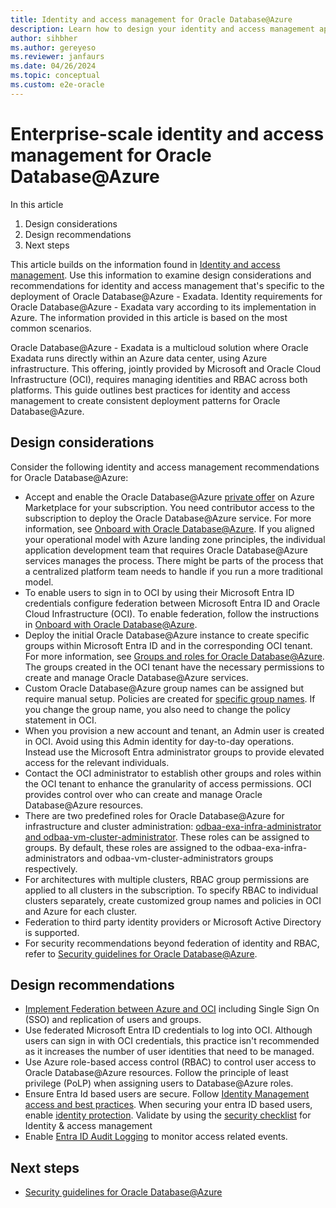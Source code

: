 ```yaml
---
title: Identity and access management for Oracle Database@Azure
description: Learn how to design your identity and access management approach for Oracle Database@Azure.
author: sihbher
ms.author: gereyeso
ms.reviewer: janfaurs
ms.date: 04/26/2024
ms.topic: conceptual
ms.custom: e2e-oracle
---
```


# Enterprise-scale identity and access management for Oracle Database@Azure

In this article
1.	Design considerations
2.	Design recommendations
3.	Next steps

This article builds on the information found in [Identity and access management](/azure/cloud-adoption-framework/ready/landing-zone/design-area/identity-access). Use this information to examine design considerations and recommendations for identity and access management that's specific to the deployment of Oracle Database@Azure - Exadata. Identity requirements for Oracle Database@Azure - Exadata vary according to its implementation in Azure. The information provided in this article is based on the most common scenarios. 

Oracle Database@Azure - Exadata is a multicloud solution where Oracle Exadata runs directly within an Azure data center, using Azure infrastructure. This offering, jointly provided by Microsoft and Oracle Cloud Infrastructure (OCI), requires managing identities and RBAC across both platforms. This guide outlines best practices for identity and access management to create consistent deployment patterns for Oracle Database@Azure. 


## Design considerations

Consider the following identity and access management recommendations for Oracle Database@Azure:

- Accept and enable the Oracle Database@Azure [private offer](/marketplace/private-offers-overview) on Azure Marketplace for your subscription. You need contributor access to the subscription to deploy the Oracle Database@Azure service. For more information, see [Onboard with Oracle Database@Azure](/azure/oracle/oracle-db/onboard-oracle-database). If you aligned your operational model with Azure landing zone principles, the individual application development team that requires Oracle Database@Azure services manages the process. There might be parts of the process that a centralized platform team needs to handle if you run a more traditional model.
- To enable users to sign in to OCI by using their Microsoft Entra ID credentials configure federation between Microsoft Entra ID and Oracle Cloud Infrastructure (OCI). To enable federation, follow the instructions in [Onboard with Oracle Database@Azure](/azure/oracle/oracle-db/onboard-oracle-database#step-3-optional-create-identity-federation-using-azures-identity-service).
- Deploy the initial Oracle Database@Azure instance to create specific groups within Microsoft Entra ID and in the corresponding OCI tenant. For more information, see [Groups and roles for Oracle Database@Azure](/azure/oracle/oracle-db/oracle-database-groups-roles). The groups created in the OCI tenant have the necessary permissions to create and manage Oracle Database@Azure services.
- Custom Oracle Database@Azure group names can be assigned but require manual setup. Policies are created for [specific group names](/azure/oracle/oracle-db/oracle-database-groups-roles). If you change the group name, you also need to change the policy statement in OCI.
- When you provision a new account and tenant, an Admin user is created in OCI. Avoid using this Admin identity for day-to-day operations. Instead use the Microsoft Entra administrator groups to provide elevated access for the relevant individuals.
- Contact the OCI administrator to establish other groups and roles within the OCI tenant to enhance the granularity of access permissions. OCI provides control over who can create and manage Oracle Database@Azure resources.
- There are two predefined roles for Oracle Database@Azure for infrastructure and cluster administration: [odbaa-exa-infra-administrator and odbaa-vm-cluster-administrator](/azure/oracle/oracle-db/oracle-database-groups-roles#groups-and-roles-in-azure). These roles can be assigned to groups. By default, these roles are assigned to the odbaa-exa-infra-administrators and odbaa-vm-cluster-administrators groups respectively.
- For architectures with multiple clusters, RBAC group permissions are applied to all clusters in the subscription. To specify RBAC to individual clusters separately, create customized group names and policies in OCI and Azure for each cluster.
- Federation to third party identity providers or Microsoft Active Directory is supported. 
- For security recommendations beyond federation of identity and RBAC, refer to [Security guidelines for Oracle Database@Azure](./oracle-security-overview-odaa.md).

## Design recommendations

- [Implement Federation between Azure and OCI](https://docs.oracle.com/iaas/Content/Identity/tutorials/azure_ad/lifecycle_azure/01-config-azure-template.htm#config-azure-template) including Single Sign On (SSO) and replication of users and groups. 
- Use federated Microsoft Entra ID credentials to log into OCI. Although users can sign in with OCI credentials, this practice isn't recommended as it increases the number of user identities that need to be managed.
- Use Azure role-based access control (RBAC) to control user access to Oracle Database@Azure resources. Follow the principle of least privilege (PoLP) when assigning users to Database@Azure roles.
- Ensure Entra Id based users are secure. Follow [Identity Management access and best practices](/azure/security/fundamentals/identity-management-best-practices). When securing your entra ID based users, enable [identity protection](/entra/id-protection/overview-identity-protection). Validate by using the [security checklist](/azure/security/fundamentals/steps-secure-identity) for Identity & access management
- Enable [Entra ID Audit Logging](/entra/identity/monitoring-health/concept-audit-logs) to monitor access related events.

## Next steps

- [Security guidelines for Oracle Database@Azure](./oracle-security-overview-odaa.md)
